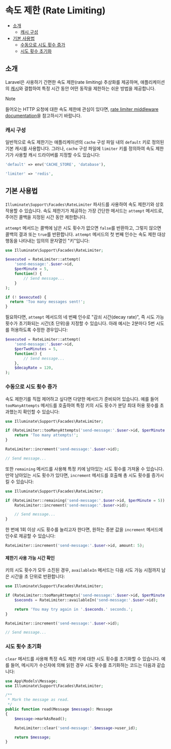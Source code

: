 # 속도 제한 (Rate Limiting)

- [소개](#introduction)
    - [캐시 구성](#cache-configuration)
- [기본 사용법](#basic-usage)
    - [수동으로 시도 횟수 증가](#manually-incrementing-attempts)
    - [시도 횟수 초기화](#clearing-attempts)

<a name="introduction"></a>
## 소개

Laravel은 사용하기 간편한 속도 제한(rate limiting) 추상화를 제공하며, 애플리케이션의 [캐시](cache)와 결합하여 특정 시간 동안 어떤 동작을 제한하는 쉬운 방법을 제공합니다.

> [!NOTE]
> 들어오는 HTTP 요청에 대한 속도 제한에 관심이 있다면, [rate limiter middleware documentation](/docs/12.x/routing#rate-limiting)을 참고하시기 바랍니다.

<a name="cache-configuration"></a>
### 캐시 구성

일반적으로 속도 제한기는 애플리케이션의 `cache` 구성 파일 내의 `default` 키로 정의된 기본 캐시를 사용합니다. 그러나, `cache` 구성 파일에 `limiter` 키를 정의하여 속도 제한기가 사용할 캐시 드라이버를 지정할 수도 있습니다:

```php
'default' => env('CACHE_STORE', 'database'),

'limiter' => 'redis',
```

<a name="basic-usage"></a>
## 기본 사용법

`Illuminate\Support\Facades\RateLimiter` 파사드를 사용하여 속도 제한기와 상호작용할 수 있습니다. 속도 제한기가 제공하는 가장 간단한 메서드는 `attempt` 메서드로, 주어진 콜백을 지정된 시간 동안 제한합니다.

`attempt` 메서드는 콜백에 남은 시도 횟수가 없으면 `false`를 반환하고, 그렇지 않으면 콜백의 결과 또는 `true`를 반환합니다. `attempt` 메서드의 첫 번째 인수는 속도 제한 대상 행동을 나타내는 임의의 문자열인 "키"입니다:

```php
use Illuminate\Support\Facades\RateLimiter;

$executed = RateLimiter::attempt(
    'send-message:'.$user->id,
    $perMinute = 5,
    function() {
        // Send message...
    }
);

if (! $executed) {
  return 'Too many messages sent!';
}
```

필요하다면, `attempt` 메서드의 네 번째 인수로 "감쇠 시간(decay rate)", 즉 시도 가능 횟수가 초기화되는 시간(초 단위)을 지정할 수 있습니다. 아래 예시는 2분마다 5번 시도를 허용하도록 수정한 경우입니다:

```php
$executed = RateLimiter::attempt(
    'send-message:'.$user->id,
    $perTwoMinutes = 5,
    function() {
        // Send message...
    },
    $decayRate = 120,
);
```

<a name="manually-incrementing-attempts"></a>
### 수동으로 시도 횟수 증가

속도 제한기를 직접 제어하고 싶다면 다양한 메서드가 준비되어 있습니다. 예를 들어 `tooManyAttempts` 메서드를 호출하여 특정 키의 시도 횟수가 분당 최대 허용 횟수를 초과했는지 확인할 수 있습니다:

```php
use Illuminate\Support\Facades\RateLimiter;

if (RateLimiter::tooManyAttempts('send-message:'.$user->id, $perMinute = 5)) {
    return 'Too many attempts!';
}

RateLimiter::increment('send-message:'.$user->id);

// Send message...
```

또한 `remaining` 메서드를 사용해 특정 키에 남아있는 시도 횟수를 가져올 수 있습니다. 만약 남아있는 시도 횟수가 있다면, `increment` 메서드를 호출해 총 시도 횟수를 증가시킬 수 있습니다:

```php
use Illuminate\Support\Facades\RateLimiter;

if (RateLimiter::remaining('send-message:'.$user->id, $perMinute = 5)) {
    RateLimiter::increment('send-message:'.$user->id);

    // Send message...
}
```

한 번에 1회 이상 시도 횟수를 늘리고자 한다면, 원하는 증분 값을 `increment` 메서드에 인수로 제공할 수 있습니다:

```php
RateLimiter::increment('send-message:'.$user->id, amount: 5);
```

<a name="determining-limiter-availability"></a>
#### 제한기 사용 가능 시간 확인

키의 시도 횟수가 모두 소진된 경우, `availableIn` 메서드는 다음 시도 가능 시점까지 남은 시간을 초 단위로 반환합니다:

```php
use Illuminate\Support\Facades\RateLimiter;

if (RateLimiter::tooManyAttempts('send-message:'.$user->id, $perMinute = 5)) {
    $seconds = RateLimiter::availableIn('send-message:'.$user->id);

    return 'You may try again in '.$seconds.' seconds.';
}

RateLimiter::increment('send-message:'.$user->id);

// Send message...
```

<a name="clearing-attempts"></a>
### 시도 횟수 초기화

`clear` 메서드를 사용해 특정 속도 제한 키에 대한 시도 횟수를 초기화할 수 있습니다. 예를 들어, 메시지가 수신자에 의해 읽힌 경우 시도 횟수를 초기화하는 코드는 다음과 같습니다:

```php
use App\Models\Message;
use Illuminate\Support\Facades\RateLimiter;

/**
 * Mark the message as read.
 */
public function read(Message $message): Message
{
    $message->markAsRead();

    RateLimiter::clear('send-message:'.$message->user_id);

    return $message;
}
```